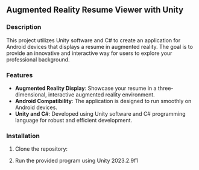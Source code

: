 ## Augmented Reality Resume Viewer with Unity

### Description

This project utilizes Unity software and C# to create an application for Android devices that displays a resume in augmented reality. The goal is to provide an innovative and interactive way for users to explore your professional background.

### Features

- **Augmented Reality Display**: Showcase your resume in a three-dimensional, interactive augmented reality environment.
- **Android Compatibility**: The application is designed to run smoothly on Android devices.
- **Unity and C#**: Developed using Unity software and C# programming language for robust and efficient development.

### Installation

1. Clone the repository:

2. Run the provided program using Unity 2023.2.9f1
